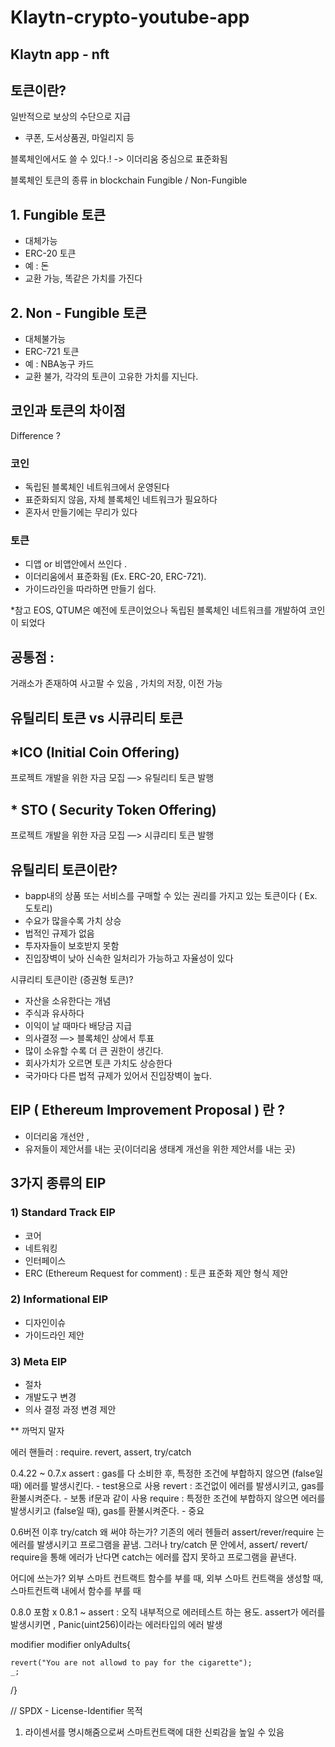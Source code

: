 # Klaytn-crypto-youtube-app

## Klaytn app - nft

## 토큰이란? 
일반적으로 보상의 수단으로 지급
- 쿠폰, 도서상품권, 마일리지 등

블록체인에서도 쓸 수 있다.! 
-> 이더리움 중심으로 표준화됨

블록체인 토큰의 종류 in blockchain
Fungible / Non-Fungible

## 1. Fungible 토큰
- 대체가능
- ERC-20 토큰
- 예 : 돈
- 교환 가능, 똑같은 가치를 가진다

## 2. Non - Fungible 토큰
- 대체불가능
- ERC-721 토큰
- 예 : NBA농구 카드
- 교환 불가, 각각의 토큰이 고유한 가치를 지닌다.  



## 코인과 토큰의 차이점

Difference ? 
### 코인 
- 독립된 블록체인 네트워크에서 운영된다
- 표준화되지 않음, 자체 블록체인 네트워크가 필요하다
- 혼자서 만들기에는 무리가 있다

### 토큰 
- 디앱 or 비앱안에서 쓰인다 . 
- 이더리움에서 표준화됨 (Ex. ERC-20, ERC-721).
- 가이드라인을 따라하면 만들기 쉽다.

*참고
EOS, QTUM은 예전에 토큰이었으나 
독립된 블록체인 네트워크를 개발하여 코인이 되었다

## 공통점 : 
거래소가 존재하여 사고팔 수 있음 , 가치의 저장, 이전 가능 



## 유틸리티 토큰 vs 시큐리티 토큰

## *ICO (Initial Coin Offering)
프로젝트 개발을 위한 자금 모집 —> 유틸리티 토큰 발행

## * STO ( Security Token Offering)
프로젝트 개발을 위한 자금 모집 —> 시큐리티 토큰 발행


## 유틸리티 토큰이란?
- bapp내의 상품 또는 서비스를 구매할 수 있는 권리를 가지고 있는 토큰이다 ( Ex. 도토리)
- 수요가 많을수록 가치 상승
- 법적인 규제가 없음
- 투자자들이 보호받지 못함
- 진입장벽이 낮아 신속한 일처리가 가능하고 자율성이 있다

시큐리티 토큰이란 (증권형 토큰)?
- 자산을 소유한다는 개념
- 주식과 유사하다
- 이익이 날 때마다 배당금 지급
- 의사결정 —> 블록체인 상에서 투표
- 많이 소유할 수록 더 큰 권한이 생긴다. 
- 회사가치가 오르면 토큰 가치도 상승한다
- 국가마다 다른 법적 규제가 있어서 진입장벽이 높다.


## EIP ( Ethereum Improvement Proposal ) 란 ?
- 이더리움 개선안 , 
- 유저들이 제안서를 내는 곳(이더리움 생태계 개선을 위한 제안서를 내는 곳)

## 3가지 종류의 EIP
### 1) Standard Track EIP
- 코어
- 네트워킹
- 인터페이스
- ERC (Ethereum Request for comment) : 토큰 표준화 제안 형식
제안 

### 2) Informational EIP
- 디자인이슈
- 가이드라인 
제안

### 3) Meta EIP
- 절차
- 개발도구 변경
- 의사 결정 과정 변경 
제안 
 


** 까먹지 말자

에러 핸들러 : require. revert, assert, try/catch


0.4.22 ~ 0.7.x 
assert : gas를 다 소비한 후, 특정한 조건에 부합하지 않으면 (false일 때) 에러를 발생시킨다. - test용으로 사용
revert : 조건없이 에러를 발생시키고, gas를 환불시켜준다.    - 보통 if문과 같이 사용 
require : 특정한 조건에 부합하지 않으면 에러를 발생시키고 (false일 때), gas를 환불시켜준다. - 중요


0.6버전 이후
try/catch 왜 써야 하는가?
기존의 에러 헨들러 assert/rever/require 는 에러를 발생시키고 프로그램을 끝냄.
그러나 try/catch 문 안에서, assert/ revert/ require을 통해 에러가 난다면 catch는 에러를 잡지 못하고 프로그램을 끝낸다.

어디에 쓰는가?
외부 스마트 컨트랙트 함수를 부를 때, 외부 스마트 컨트랙을 생성할 때, 스마트컨트랙 내에서 함수를 부를 때


0.8.0 포함 x 
0.8.1 ~
assert : 오직 내부적으로 에러테스트 하는 용도. assert가 에러를 발생시키면 , Panic(uint256)이라는 에러타입의 에러 발생




modifier
modifier onlyAdults{

    revert("You are not allowd to pay for the cigarette");
    _;
/}


// SPDX - License-Identifier 목적
1. 라이센서를 명시해줌으로써 스마트컨트랙에 대한 신뢰감을 높일 수 있음
